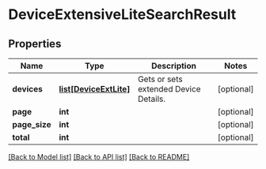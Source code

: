 # DeviceExtensiveLiteSearchResult

## Properties
Name | Type | Description | Notes
------------ | ------------- | ------------- | -------------
**devices** | [**list[DeviceExtLite]**](DeviceExtLite.md) | Gets or sets extended Device Details. | [optional] 
**page** | **int** |  | [optional] 
**page_size** | **int** |  | [optional] 
**total** | **int** |  | [optional] 

[[Back to Model list]](../README.md#documentation-for-models) [[Back to API list]](../README.md#documentation-for-api-endpoints) [[Back to README]](../README.md)


